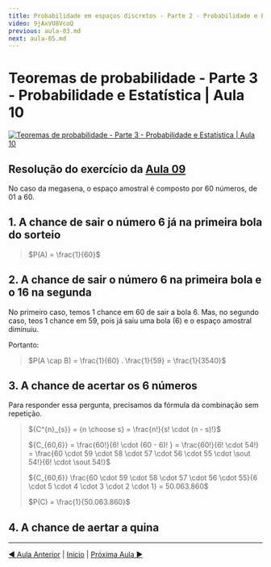 ```yaml
---
title: Probabilidade em espaços discretos - Parte 2 - Probabilidade e Estatística | Aula 4
video: 9jAxVU8VcoQ
previous: aula-03.md
next: aula-05.md
---
```

# Teoremas de probabilidade - Parte 3 - Probabilidade e Estatística | Aula 10


[![Teoremas de probabilidade - Parte 3 - Probabilidade e Estatística | Aula 10](https://img.youtube.com/vi/NYfDVDvYuwQ/0.jpg)](https://www.youtube.com/watch?v=NYfDVDvYuwQ)

## Resolução do exercício da [Aula 09](aula-09.md)

No caso da megasena, o espaço amostral é composto por 60 números, de 01 a 60.

## 1. A chance de sair o número 6 já na primeira bola do sorteio

> $P(A) = \frac{1}{60}$

## 2. A chance de sair o número 6 na primeira bola e o 16 na segunda

No primeiro caso, temos 1 chance em 60 de sair a bola 6. Mas, no segundo caso, teos 1 chance em 59, pois já saiu uma bola (6) e o espaço amostral diminuiu.

Portanto:

> $P(A \cap B) = \frac{1}{60} . \frac{1}{59} = \frac{1}{3540}$

## 3. A chance de acertar os 6 números

Para responder essa pergunta, precisamos da fórmula da combinação sem repetição.

> ${C^{n}_{s}} = {n \choose s} = \frac{n!}{s! \cdot (n - s)!}$
>
> ${C_{60,6}} = \frac{60!}{6! \cdot (60 - 6)! } = \frac{60!}{6! \cdot 54!} = \frac{60 \cdot 59 \cdot 58 \cdot 57 \cdot 56 \cdot 55 \cdot \sout  54!}{6! \cdot \sout 54!}$
>
> ${C_{60,6}} \frac{60 \cdot 59 \cdot 58 \cdot 57 \cdot 56 \cdot 55}{6 \cdot 5 \cdot 4 \cdot 3 \cdot 2 \cdot 1} = 50.063.860$
>
> $P(C) = \frac{1}{50.063.860}$
## 4. A chance de aertar a quina

---
[&#9668; Aula Anterior](aula-09.md) | [Início](README.md) | [Próxima Aula &#9658;](aula-11.md)